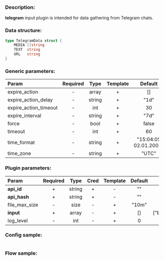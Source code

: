 ### Description:

**telegram** input plugin is intended for data gathering from Telegram chats.

### Data structure:

```go
type TelegramData struct {
	MEDIA []string
	TEXT  string
	URL   string
}
```

### Generic parameters:

| Param                 | Required |  Type  | Template |        Default        | Description |
|:----------------------|:--------:|:------:|:--------:|:---------------------:|:------------|
| expire_action         |    -     | array  |    +     |          []           |             |
| expire_action_delay   |    -     | string |    +     |         "1d"          |             |
| expire_action_timeout |    -     |  int   |    +     |          30           |             |
| expire_interval       |    -     | string |    +     |         "7d"          |             |
| force                 |    -     |  bool  |    +     |         false         |             |
| timeout               |    -     |  int   |    +     |          60           |             |
| time_format           |    -     | string |    +     | "15:04:05 02.01.2006" |             |
| time_zone             |    -     | string |    +     |         "UTC"         |             |


### Plugin parameters:

| Param         | Required |  Type  | Cred | Template | Default |     Example      | Description |
|:--------------|:--------:|:------:|:----:|:--------:|:-------:|:----------------:|:------------|
| **api_id**    |    +     | string |  +   |    -     |   ""    |        ""        |             |
| **api_hash**  |    +     | string |  +   |    -     |   ""    |        ""        |             |
| file_max_size |    -     |  size  |  -   |    +     |  "10m"  |       "1g"       |             |
| **input**     |    +     | array  |  -   |    +     |   []    | ["breakingmash"] |             |
| log_level     |    -     |  int   |  -   |    +     |    0    |        90        |             |


### Config sample:

```toml

```

### Flow sample:

```yaml
```